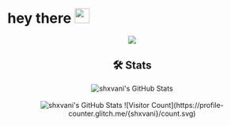 <h1>
  hey there
  <img src="https://media.giphy.com/media/hvRJCLFzcasrR4ia7z/giphy.gif" width="30px"/>
</h1>
<div id="header" align="center">
  <img src="https://media2.giphy.com/media/v1.Y2lkPTc5MGI3NjExaGswajd6dTZkejg3azRwM2pwNHkxbjljeXB0ZWFhcWNrNzJnamxnZCZlcD12MV9pbnRlcm5hbF9naWZfYnlfaWQmY3Q9Zw/jkSvCVEXWlOla/giphy.gif" />

<br>
<h2>
  🛠️ Stats
</h2>

<img src="https://github-readme-stats.vercel.app/api?username=shxvani&theme=highcontrast&show_icons=true&hide_border=true&count_private=true" alt="shxvani's GitHub Stats" />
<br/>
<br/>
<img src="https://github-readme-stats.vercel.app/api/top-langs/?username=shxvani&theme=highcontrast&show_icons=true&hide_border=true&layout=compact" alt="shxvani's GitHub Stats" />
![Visitor Count](https://profile-counter.glitch.me/{shxvani}/count.svg)

